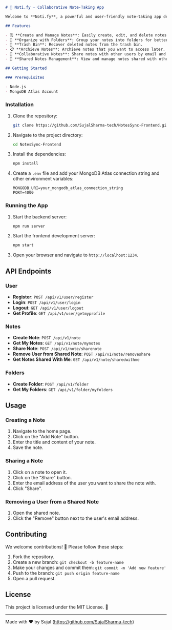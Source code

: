
```markdown
# 📝 Noti.fy - Collaborative Note-Taking App

Welcome to **Noti.fy**, a powerful and user-friendly note-taking app designed for seamless collaboration! 🚀

## Features

- 🗒️ **Create and Manage Notes**: Easily create, edit, and delete notes.
- 📂 **Organize with Folders**: Group your notes into folders for better organization.
- 🚮 **Trash Bin**: Recover deleted notes from the trash bin.
- 📋 **Archieve Notes**: Archieve notes that you want to access later.
- 👫 **Collaborative Notes**: Share notes with other users by email and allow them to edit.
- 📜 **Shared Notes Management**: View and manage notes shared with others.

## Getting Started

### Prerequisites

- Node.js
- MongoDB Atlas Account
```

### Installation

1. Clone the repository:
   ```bash
   git clone https://github.com/SujalSharma-tech/NotesSync-Frontend.git
   ```

2. Navigate to the project directory:
   ```bash
   cd NotesSync-Frontend
   ```

3. Install the dependencies:
   ```bash
   npm install
   ```

4. Create a `.env` file and add your MongoDB Atlas connection string and other environment variables:
   ```env
   MONGODB_URI=your_mongodb_atlas_connection_string
   PORT=4000
   ```

### Running the App

1. Start the backend server:
   ```bash
   npm run server
   ```

2. Start the frontend development server:
   ```bash
   npm start
   ```

3. Open your browser and navigate to `http://localhost:1234`.

## API Endpoints

### User

- **Register**: `POST /api/v1/user/register`
- **Login**: `POST /api/v1/user/login`
- **Logout**: `GET /api/v1/user/logout`
- **Get Profile**: `GET /api/v1/user/getmyprofile`

### Notes

- **Create Note**: `POST /api/v1/note`
- **Get My Notes**: `GET /api/v1/note/mynotes`
- **Share Note**: `POST /api/v1/note/sharenote`
- **Remove User from Shared Note**: `POST /api/v1/note/removeshare`
- **Get Notes Shared With Me**: `GET /api/v1/note/sharedwithme`

### Folders

- **Create Folder**: `POST /api/v1/folder`
- **Get My Folders**: `GET /api/v1/folder/myfolders`

## Usage

### Creating a Note

1. Navigate to the home page.
2. Click on the "Add Note" button.
3. Enter the title and content of your note.
4. Save the note.

### Sharing a Note

1. Click on a note to open it.
2. Click on the "Share" button.
3. Enter the email address of the user you want to share the note with.
4. Click "Share".

### Removing a User from a Shared Note

1. Open the shared note.
2. Click the "Remove" button next to the user's email address.

## Contributing

We welcome contributions! 🎉 Please follow these steps:

1. Fork the repository.
2. Create a new branch: `git checkout -b feature-name`
3. Make your changes and commit them: `git commit -m 'Add new feature'`
4. Push to the branch: `git push origin feature-name`
5. Open a pull request.

## License

This project is licensed under the MIT License. 📄

---

Made with ❤️ by Sujal (https://github.com/SujalSharma-tech)
```

